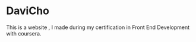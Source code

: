 # DaviCho
This is a website , I made during my certification in Front End Development with coursera.
